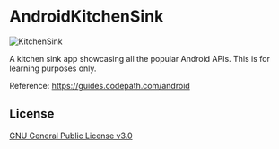 # AndroidKitchenSink
![KitchenSink](https://raw.githubusercontent.com/scaffeinate/AndroidKitchenSink/master/app/src/main/res/mipmap-xxxhdpi/ic_launcher.png)

A kitchen sink app showcasing all the popular Android APIs. This is for learning purposes only.

Reference: https://guides.codepath.com/android

## License
[GNU General Public License v3.0](https://github.com/scaffeinate/AndroidKitchenSink/blob/master/LICENSE)
